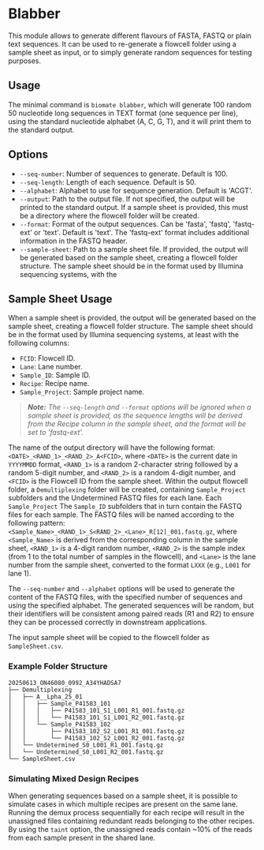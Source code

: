# Blabber

This module allows to generate different flavours of FASTA, FASTQ or plain text sequences. It can be used to re-generate a flowcell folder using a sample sheet as input, or to simply generate random sequences for testing purposes.

## Usage

The minimal command is `biomate blabber`, which will generate 100 random 50 nucleotide long sequences in TEXT format (one sequence per line), using the standard nucleotide alphabet (A, C, G, T), and it will print them to the standard output.

## Options

- `--seq-number`: Number of sequences to generate. Default is 100.
- `--seq-length`: Length of each sequence. Default is 50.
- `--alphabet`: Alphabet to use for sequence generation. Default is 'ACGT'.
- `--output`: Path to the output file. If not specified, the output will be printed to the standard output. If a sample sheet is provided, this must be a directory where the flowcell folder will be created.
- `--format`: Format of the output sequences. Can be 'fasta', 'fastq', 'fastq-ext' or 'text'. Default is 'text'. The 'fastq-ext' format includes additional information in the FASTQ header.
- `--sample-sheet`: Path to a sample sheet file. If provided, the output will be generated based on the sample sheet, creating a flowcell folder structure. The sample sheet should be in the format used by Illumina sequencing systems, with the

## Sample Sheet Usage

When a sample sheet is provided, the output will be generated based on the sample sheet, creating a flowcell folder structure. The sample sheet should be in the format used by Illumina sequencing systems, at least with the following columns:

- `FCID`: Flowcell ID.
- `Lane`: Lane number.
- `Sample_ID`: Sample ID.
- `Recipe`: Recipe name.
- `Sample_Project`: Sample project name.

> _**Note:** The `--seq-length` and `--format` options will be ignored when a sample sheet is provided, as the sequence lengths will be derived from the Recipe column in the sample sheet, and the format will be set to 'fastq-ext'._

The name of the output directory will have the following format: `<DATE>_<RAND_1>_<RAND_2>_A<FCID>`, where `<DATE>` is the current date in `YYYYMMDD` format, `<RAND_1>` is a random 2-character string followed by a random 5-digit number, and `<RAND_2>` is a random 4-digit number, and `<FCID>` is the Flowcell ID from the sample sheet.
Within the output flowcell folder, a `Demultiplexing` folder will be created, containing `Sample_Project` subfolders and the Undetermined FASTQ files for each lane. Each `Sample_Project` The `Sample_ID` subfolders that in turn contain the FASTQ files for each sample. The FASTQ files will be named according to the following pattern: `<Sample_Name>_<RAND_1>_S<RAND_2>_<Lane>_R[12]_001.fastq.gz`, where `<Sample_Name>` is derived from the corresponding column in the sample sheet, `<RAND_1>` is a 4-digit random number, `<RAND_2>` is the sample index (from 1 to the total number of samples in the flowcell), and `<Lane>` is the lane number from the sample sheet, converted to the format `LXXX` (e.g., `L001` for lane 1).

The `--seq-number` and `--alphabet` options will be used to generate the content of the FASTQ files, with the specified number of sequences and using the specified alphabet. The generated sequences will be random, but their identifiers will be consistent among paired reads (R1 and R2) to ensure they can be processed correctly in downstream applications.

The input sample sheet will be copied to the flowcell folder as `SampleSheet.csv`.

### Example Folder Structure

```text
20250613_ON46080_0992_A34YHADSA7
├── Demultiplexing
│   ├── A__Lpha_25_01
│   │   ├── Sample_P41583_101
│   │   │   ├── P41583_101_S1_L001_R1_001.fastq.gz
│   │   │   └── P41583_101_S1_L001_R2_001.fastq.gz
│   │   └── Sample_P41583_102
│   │       ├── P41583_102_S2_L001_R1_001.fastq.gz
│   │       └── P41583_102_S2_L001_R2_001.fastq.gz
│   └── Undetermined_S0_L001_R1_001.fastq.gz
│   └── Undetermined_S0_L001_R2_001.fastq.gz
└── SampleSheet.csv
```

### Simulating Mixed Design Recipes

When generating sequences based on a sample sheet, it is possible to simulate cases in which multiple recipes are present on the same lane. Running the demux process sequentially for each recipe will result in the unassigned files containing redundant reads belonging to the other recipes. By using the `taint` option, the unassigned reads contain ~10% of the reads from each sample present in the shared lane.
